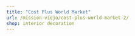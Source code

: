 ```yaml
---
title: "Cost Plus World Market"
url: /mission-viejo/cost-plus-world-market-2/
shop: interior decoration
---
```

